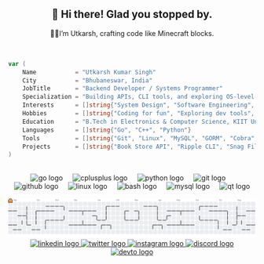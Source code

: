 <h2 align="center">👋 Hi there! Glad you stopped by.</h2>
<p align="center">👨‍💻I’m Utkarsh, crafting code like Minecraft blocks.</p>
<br clear="both">

```go
var (
    Name           = "Utkarsh Kumar Singh"
    City           = "Bhubaneswar, India"
    JobTitle       = "Backend Developer / Systems Programmer"
    Specialization = "Building APIs, CLI tools, and exploring OS-level development"
    Interests      = []string{"System Design", "Software Engineering", "Networking", "Open Source"}
    Hobbies        = []string{"Coding for fun", "Exploring dev tools", "Sports", "Music"}
    Education      = "B.Tech in Electronics & Computer Science, KIIT University"
    Languages      = []string{"Go", "C++", "Python"}
    Tools          = []string{"Git", "Linux", "MySQL", "GORM", "Cobra", "Viper", "Qt"}
    Projects       = []string{"Book Store API", "Ripple CLI", "Snag File Watcher"}
)
```

<br clear="both">
<div align="center">
  <img src="https://cdn.jsdelivr.net/gh/devicons/devicon/icons/go/go-original.svg" height="40" alt="go logo"  />
  <img width="12" />
  <img src="https://cdn.jsdelivr.net/gh/devicons/devicon/icons/cplusplus/cplusplus-original.svg" height="40" alt="cplusplus logo"  />
  <img width="12" />
  <img src="https://cdn.jsdelivr.net/gh/devicons/devicon/icons/python/python-original.svg" height="40" alt="python logo"  />
  <img width="12" />
  <img src="https://cdn.jsdelivr.net/gh/devicons/devicon/icons/git/git-original.svg" height="40" alt="git logo"  />
  <img width="12" />
  <img src="https://cdn.jsdelivr.net/gh/devicons/devicon/icons/github/github-original.svg" height="40" alt="github logo"  />
  <img width="12" />
  <img src="https://cdn.jsdelivr.net/gh/devicons/devicon/icons/linux/linux-original.svg" height="40" alt="linux logo"  />
  <img width="12" />
  <img src="https://cdn.jsdelivr.net/gh/devicons/devicon/icons/bash/bash-original.svg" height="40" alt="bash logo"  />
  <img width="12" />
  <img src="https://cdn.jsdelivr.net/gh/devicons/devicon/icons/mysql/mysql-original.svg" height="40" alt="mysql logo"  />
  <img width="12" />
  <img src="https://cdn.jsdelivr.net/gh/devicons/devicon/icons/qt/qt-original.svg" height="40" alt="qt logo"  />
</div>

<br clear="both">
<picture>
  <source media="(prefers-color-scheme: dark)" srcset="https://raw.githubusercontent.com/utkarshkrsingh/utkarshkrsingh/output/pacman-contribution-graph-dark.svg">
  <source media="(prefers-color-scheme: light)" srcset="https://raw.githubusercontent.com/utkarshkrsingh/utkarshkrsingh/output/pacman-contribution-graph.svg">
  <img alt="pacman contribution graph" src="https://raw.githubusercontent.com/utkarshkrsingh/utkarshkrsingh/output/pacman-contribution-graph.svg">
</picture>

<br clear="both">
<div align="center">
  <a href="https://www.linkedin.com/in/utkarshkrsingh1103/" target="_blank">
    <img src="https://raw.githubusercontent.com/maurodesouza/profile-readme-generator/master/src/assets/icons/social/linkedin/default.svg" width="52" height="40" alt="linkedin logo"  />
  </a>
  <a href="https://x.com/uksingh1103" target="_blank">
    <img src="https://raw.githubusercontent.com/maurodesouza/profile-readme-generator/master/src/assets/icons/social/twitter/default.svg" width="52" height="40" alt="twitter logo"  />
  </a>
  <a href="https://www.instagram.com/utkarshkrsingh1103/" target="_blank">
    <img src="https://raw.githubusercontent.com/maurodesouza/profile-readme-generator/master/src/assets/icons/social/instagram/default.svg" width="52" height="40" alt="instagram logo"  />
  </a>
  <a href="https://discord.com/users/832855203073753101" target="_blank">
    <img src="https://raw.githubusercontent.com/maurodesouza/profile-readme-generator/master/src/assets/icons/social/discord/default.svg" width="52" height="40" alt="discord logo"  />
  </a>
  <a href="https://dev.to/utkarshkrsingh1103" target="_blank">
    <img src="https://raw.githubusercontent.com/maurodesouza/profile-readme-generator/master/src/assets/icons/social/devto/default.svg" width="52" height="40" alt="devto logo"  />
  </a>
</div>
